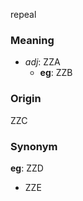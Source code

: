 repeal
### Meaning
+ _adj_: ZZA
    + __eg__: ZZB

### Origin

ZZC

### Synonym

__eg__: ZZD

+ ZZE


